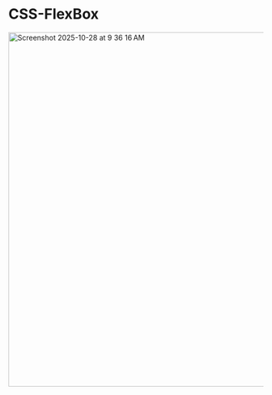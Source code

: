 # CSS-FlexBox

<img width="1503" height="699" alt="Screenshot 2025-10-28 at 9 36 16 AM" src="https://github.com/user-attachments/assets/2d74fcb3-aa48-4fe9-b2d9-c18b2903b511" />
